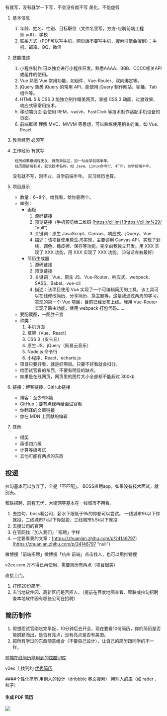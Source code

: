 有就写，没有就学一下写，不会没有就不写
美化，不能虚假
1.  基本信息
    1.  年龄、姓名、性别、目标职位（文件名里写，方方-应聘前端工程师.pdf）、学校
    2.  联系方式（PDF可以写手机，网页版不要写手机，搜索引擎会搜到）：手机、邮箱、QQ、微信
2.  技能描述
    1.  小程序制作
        可以独立进行小程序开发，熟悉AAAA、BBB、CCCC相关API或组件的使用。
    2.  Vue 
        熟悉 Vue 常用功能，如组件、Vue-Router、双向绑定等。
    3.  jQuery 
        熟悉 jQuery 的常用 API，能使用 jQuery 制作网站、轮播、Tab 组件等。
    4.  HTML 5 & CSS 3 
        能独立制作精美网页，掌握 CSS 3 动画、过渡效果、响应式等常用技术。
    5.  移动端页面 
        会使用 REM、vw/vh、FastClick 等技术制作适配手机设备的页面。
    6.  前端框架 
        理解 MVC、MVVM 等思想，可以熟练使用相关的库，如 Vue、React
3.  教育经历
    必须写
4.  工作经历
    有就写

    ```
     经历如果跟编程无关，就简单描述，加一句自学前端半年。
     经历跟前端有关，就说技术名称，如 Java、Linux命令行、HTTP，自学前端半年。    

    ```

    没有就不写，刚毕业，自学前端半年。
    实习经历也算。
5.  项目展示
    *   数量：6~8个，给我看，给你删两个。
    *   举例：
        *   画板
            1.  源码链接
            2.  预览链接（手机预览给二维码 [https://cli.im）](https://cli.im%29/ "null")
            3.  关键词：原生 JavaScript、Canvas、响应式、jQuery、Vue
            4.  描述：该项目使用原生JS实现，主要调用 Canvas API，实现了划线、调色、橡皮擦、保存等功能。完全由我独立开发。用 XXX 实现了 XXX 功能，用 XXX 实现了 XXX 功能。（3句话左右最好）
        *   简历生成器
            1.  源码链接
            2.  预览链接
            3.  关键词：Vue、原生 JS、Vue-Router、响应式、webpack、SASS、Babel、vue-cli
            4.  描述：该项目使用 Vue 实现了一个可编辑简历的工具，该工具可以在线修改简历、分享简历、换主题等。这是我通过两周的学习，实现的第一个 Vue 项目，目前已经发布上线。我用 Vue-Router 实现了路由功能，使用 webpack 打包代码……
    *   要配截图，一图胜千言
    *   种类：
        1.  手机页面
        2.  框架（Vue、React）
        3.  CSS 3（皮卡丘）
        4.  原生 JS、jQuery（网易云音乐）
        5.  Node.js 命令行
        6.  小程序、React、echarts.js
    *   项目只要好看，就是好项目。只要不好看就会扣分。
    *   给面试官看的东西，不要有明显的缺点。
    *   如果是在线网页，网页里的图片大小全部都不能超过 300kb
6.  链接：博客链接、GitHub链接
    *   博客：至少有8篇
    *   GitHub：要有点绿再给面试官看
    *   你翻译的文章链接
    *   你在 MDN 上贡献的编辑
7.  其他
    *   得奖
    *   英语四六级
    *   计算等级考试
    *   其他可能有两点的东西
## 投递

拉勾基本可以放弃了，全是「不匹配」。
BOSS直聘app，如果没有技术面试，就别去。

智联招聘、前程无忧、大街网等基本在一线城市不用看。

1.  去拉勾、boss看公司，薪水下限低于9k的你都可以尝试。
    一线城市9k以下你就投，二线城市7k以下你就投，三线城市5.5k以下就投
2.  去搜公司的官网
3.  在官网找「加入我们」「招聘」字样
4.  一定要看我的文章：[https://zhuanlan.zhihu.com/p/24146797](https://zhuanlan.zhihu.com/p/24146797 "null")

微博搜「前端招聘」微博搜「杭州 前端」点击找人，也可以用推特搜

v2ex.com 万不得已再使用，需要简历有两点（项目很美）

直接上门。

1.  打印20份简历。
2.  去当地软件园、高新区问是否招人。（提前在百度地图查看、智联或拉勾招聘查本地软件园有哪些公司在招聘）

## 简历制作

1.  假想面试官刚吃完早饭，10分钟后去开会，现在要看10份简历，你的简历是否能脱颖而出，是否有亮点，没有亮点是否有美图。
2.  把所有学过的东西随意组合（不要自己设计），让自己的简历跟同学的不一样。

[前端在线简历能用到的炫酷UI库](https://zhuanlan.zhihu.com/p/34645979 "null")

v2ex 上找到的
[优秀简历](https://www.v2ex.com/t/389021)

####个性化简历
用别人的设计（dribbble 英文搜索）
用别人的库（如 rader 、粒子）
#### 生成 PDF 简历
![](https://upload-images.jianshu.io/upload_images/7094266-ad243fc6fef3d531.png?imageMogr2/auto-orient/strip%7CimageView2/2/w/1240)
